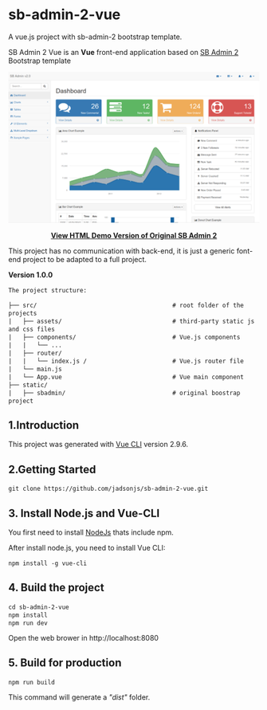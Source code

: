 # sb-admin-2-vue
   A vue.js project with sb-admin-2 bootstrap template.


SB Admin 2 Vue is an **Vue** front-end application based on [SB Admin 2](https://startbootstrap.com/template-overviews/sb-admin-2/) Bootstrap template 


![Screenshot](https://github.com/jadsonjs/sb-admin-2-vue/blob/master/sb-admin-2.png)


<p align="center">
  <strong>
      <a href="https://blackrockdigital.github.io/startbootstrap-sb-admin-2/pages/index.html" target="_blank">View HTML Demo Version of Original SB Admin 2</a>
  </strong>
</p>


This project has no communication with back-end, it is just a generic font-end project to be adapted to a full project.


**Version 1.0.0**


	The project structure:
	
```
├── src/                                      # root folder of the projects
|   ├── assets/                               # third-party static js and css files                       
|   ├── components/                           # Vue.js components
|   |   └── ...       
|   ├── router/                               
|   |   └── index.js /                        # Vue.js router file
|   └── main.js                               
|   └── App.vue                               # Vue main component 
├── static/
|   ├── sbadmin/                              # original boostrap project
```




## 1.Introduction

This project was generated with [Vue CLI](https://cli.vuejs.org/) version 2.9.6.


## 2.Getting Started

```
git clone https://github.com/jadsonjs/sb-admin-2-vue.git
```

## 3. Install Node.js and Vue-CLI

You first need to install [NodeJs](https://nodejs.org/en/) thats include npm. 

After install node.js, you need to install Vue CLI:

```
npm install -g vue-cli

```

## 4. Build the project

```
cd sb-admin-2-vue
npm install
npm run dev
```

Open the web brower in http://localhost:8080


## 5. Build for production

```
npm run build
```

This command will generate a *_"dist"_* folder.



